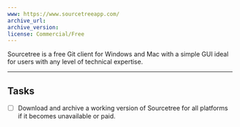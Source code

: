 ```yaml
---
www: https://www.sourcetreeapp.com/
archive_url: 
archive_version: 
license: Commercial/Free
---
```

Sourcetree is a free Git client for Windows and Mac with a simple GUI ideal for users with any level of technical expertise.

---
## Tasks

- [ ] Download and archive a working version of Sourcetree for all platforms if it becomes unavailable or paid.
